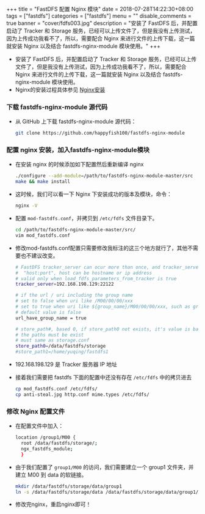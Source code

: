 +++
title = "FastDFS 配置 Nginx 模块"
date = 2018-07-28T14:22:30+08:00
tags = ["fastdfs"]
categories = ["fastdfs"]
menu = ""
disable_comments = true
banner = "cover/fdfs003.jpg"
description = "安装了 FastDFS 后，并配置启动了 Tracker 和 Storage 服务，已经可以上传文件了，但是我没有上传测试，因为上传成功我看不了，所以，需要配合 Nginx 来进行文件的上传下载，这一篇就安装 Nginx 以及结合 fastdfs-nginx-module 模块使用。"
+++

- 安装了 FastDFS 后，并配置启动了 Tracker 和 Storage 服务，已经可以上传文件了，但是我没有上传测试，因为上传成功我看不了，所以，需要配合 Nginx 来进行文件的上传下载，这一篇就安装 Nginx 以及结合 fastdfs-nginx-module 模块使用。
- Nginx的安装过程具体参见 [Nginx安装](../Nginx/nginx-installation-and-config.md)

### 下载 fastdfs-nginx-module 源代码
- 从 GitHub 上下载 fastdfs-nginx-module 源代码：

  ```bash
  git clone https://github.com/happyfish100/fastdfs-nginx-module
  ```

### 配置 nginx 安装，加入fastdfs-nginx-module模块
- 在安装 nginx 的时候添加如下配置然后重新编译 nginx
  
  ```bash
  ./configure --add-module=/path/to/fastdfs-nginx-module-master/src
  make && make install
  ```
- 这时候，我们可以看一下 Nginx 下安装成功的版本及模块，命令：
  
  ```bash
  nginx -V
  ```

- 配置 `mod-fastdfs.conf`，并拷贝到 `/etc/fdfs` 文件目录下。
  
  ```bash
  cd /path/to/fastdfs-nginx-module-master/src/
  vim mod_fastdfs.conf
  ```
- 修改mod-fastdfs.conf配置只需要修改我标注的这三个地方就行了，其他不需要也不建议改变。
  
  ```bash
  # FastDFS tracker_server can ocur more than once, and tracker_server format is
  #  "host:port", host can be hostname or ip address
  # valid only when load_fdfs_parameters_from_tracker is true
  tracker_server=192.168.198.129:22122
  
  # if the url / uri including the group name
  # set to false when uri like /M00/00/00/xxx
  # set to true when uri like ${group_name}/M00/00/00/xxx, such as group1/M00/xxx
  # default value is false
  url_have_group_name = true

  # store_path#, based 0, if store_path0 not exists, it's value is base_path
  # the paths must be exist
  # must same as storage.conf
  store_path0=/data/fastdfs/storage
  #store_path1=/home/yuqing/fastdfs1
  ```
- 192.168.198.129 是 Tracker 服务器 IP 地址
- 接着我们需要把 fastdfs 下面的配置中还没有存在 `/etc/fdfs` 中的拷贝进去
  
  ```bash
  cp mod_fastdfs.conf /etc/fdfs/
  cp anti-steal.jpg http.conf mime.types /etc/fdfs/
  ```

### 修改 Nginx 配置文件
- 在配置文件中加入：
  
  ```bash
  location /group1/M00 {
    root /data/fastdfs/storage/;
    ngx_fastdfs_module;
    }
  ```
- 由于我们配置了 `group1/M00` 的访问，我们需要建立一个 group1 文件夹，并建立 M00 到 data 的软链接。
  
  ```bash
  mkdir /data/fastdfs/storage/data/group1
  ln -s /data/fastdfs/storage/data /data/fastdfs/storage/data/group1/M00
  ```
- 修改完nginx，重启nginx即可！
